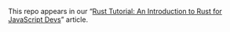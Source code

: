 This repo appears in our “[Rust Tutorial: An Introduction to Rust for JavaScript Devs](https://www.sitepoint.com/rust-tutorial-introduction-javascript-devs)” article.
